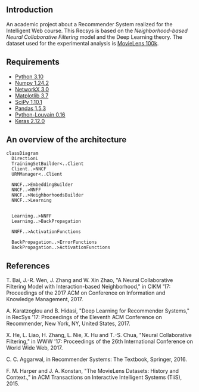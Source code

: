## Introduction
An academic project about a Recommender System realized for the Intelligent Web course. 
This Recsys is based on the _Neighborhood-based Neural Collaborative Filtering_ model and 
the Deep Learning theory. 
The dataset used for the experimental analysis is [MovieLens 100k](https://grouplens.org/datasets/movielens/100k/).

## Requirements

- [Python 3.10](https://www.python.org/downloads/release/python-3100/)
- [Numpy 1.24.2](https://pypi.org/project/numpy/)
- [NetworkX 3.0](https://networkx.org)
- [Matplotlib 3.7](https://matplotlib.org/stable/index.html)
- [SciPy 1.10.1](https://scipy.org)
- [Pandas 1.5.3](https://pandas.pydata.org/docs/user_guide/index.html)
- [Python-Louvain 0.16](https://python-louvain.readthedocs.io/en/latest/api.html#indices-and-tables)
- [Keras 2.12.0](https://keras.io/api/)

## An overview of the architecture
```mermaid
classDiagram
  DirectionL
  TrainingSetBuilder<..Client
  Client..>NNCF
  URMManager<..Client	
  
  NNCF..>EmbeddingBuilder
  NNCF..>NNFF
  NNCF..>NeighborhoodsBuilder  
  NNCF..>Learning
  
  
  Learning..>NNFF
  Learning..>BackPropagation
  
  NNFF..>ActivationFunctions
  
  BackPropagation..>ErrorFunctions
  BackPropagation..>ActivationFunctions

```

## References
T. Bai, J.-R. Wen, J. Zhang and W. Xin Zhao, "A Neural Collaborative Filtering Model with Interaction-based Neighborhood," in CIKM '17: Proceedings of the 2017 ACM on Conference on Information and Knowledge Management, 2017.

A. Karatzoglou and B. Hidasi, "Deep Learning for Recommender Systems," in RecSys '17: Proceedings of the Eleventh ACM Conference on Recommender, New York, NY, United States, 2017. 

X. He, L. Liao, H. Zhang, L. Nie, X. Hu and T.-S. Chua, "Neural Collaborative Filtering," in WWW '17: Proceedings of the 26th International Conference on World Wide Web, 2017. 

C. C. Aggarwal, in Recommender Systems: The Textbook, Springer, 2016.

F. M. Harper and J. A. Konstan, "The MovieLens Datasets: History and Context.," in ACM Transactions on Interactive Intelligent Systems (TiiS), 2015. 
